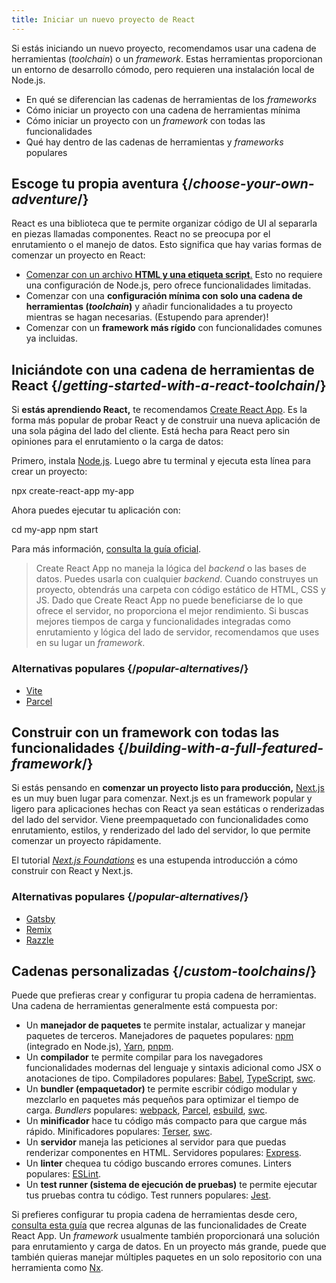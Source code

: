 ```yaml
---
title: Iniciar un nuevo proyecto de React
---
```


<Intro>

Si estás iniciando un nuevo proyecto, recomendamos usar una cadena de herramientas (*toolchain*) o un *framework*. Estas herramientas proporcionan un entorno de desarrollo cómodo, pero requieren una instalación local de Node.js.

</Intro>

<YouWillLearn>

* En qué se diferencian las cadenas de herramientas de los *frameworks*
* Cómo iniciar un proyecto con una cadena de herramientas mínima
* Cómo iniciar un proyecto con un *framework* con todas las funcionalidades
* Qué hay dentro de las cadenas de herramientas y *frameworks* populares

</YouWillLearn>

## Escoge tu propia aventura {/*choose-your-own-adventure*/}

React es una biblioteca que te permite organizar código de UI al separarla en piezas llamadas componentes. React no se preocupa por el enrutamiento o el manejo de datos. Esto significa que hay varias formas de comenzar un proyecto en React:

* [Comenzar con un archivo **HTML y una etiqueta script**.](/learn/add-react-to-a-website) Esto no requiere una configuración de Node.js, pero ofrece funcionalidades limitadas.
* Comenzar con una **configuración mínima con solo una cadena de herramientas (_toolchain_)** y añadir funcionalidades a tu proyecto mientras se hagan necesarias. (Estupendo para aprender)!
* Comenzar con un **framework más rígido** con funcionalidades comunes ya incluidas.

## Iniciándote con una cadena de herramientas de React {/*getting-started-with-a-react-toolchain*/}

Si **estás aprendiendo React,** te recomendamos [Create React App](https://create-react-app.dev/). Es la forma más popular de probar React y de construir una nueva aplicación de una sola página del lado del cliente. Está hecha para React pero sin opiniones para el enrutamiento o la carga de datos:

Primero, instala [Node.js](https://nodejs.org/en/). Luego abre tu terminal y ejecuta esta línea para crear un proyecto:

<TerminalBlock>

npx create-react-app my-app

</TerminalBlock>

Ahora puedes ejecutar tu aplicación con:

<TerminalBlock>

cd my-app
npm start

</TerminalBlock>

Para más información, [consulta la guía oficial](https://create-react-app.dev/docs/getting-started).

> Create React App no maneja la lógica del *backend* o las bases de datos. Puedes usarla con cualquier *backend*. Cuando construyes un proyecto, obtendrás una carpeta con código estático de HTML, CSS y JS. Dado que Create React App no puede beneficiarse de lo que ofrece el servidor, no proporciona el mejor rendimiento. Si buscas mejores tiempos de carga y funcionalidades integradas como enrutamiento y lógica del lado de servidor, recomendamos que uses en su lugar un *framework*.

### Alternativas populares {/*popular-alternatives*/}

* [Vite](https://vitejs.dev/guide/)
* [Parcel](https://parceljs.org/)

## Construir con un framework con todas las funcionalidades {/*building-with-a-full-featured-framework*/}

Si estás pensando en **comenzar un proyecto listo para producción,** [Next.js](https://nextjs.org/) es un muy buen lugar para comenzar. Next.js es un framework popular y ligero para aplicaciones hechas con React ya sean estáticas o renderizadas del lado del servidor. Viene preempaquetado con funcionalidades como enrutamiento, estilos, y renderizado del lado del servidor, lo que permite comenzar un proyecto rápidamente.

El tutorial [*Next.js Foundations*](https://nextjs.org/learn/foundations/about-nextjs) es una estupenda introducción a cómo construir con React y Next.js.

### Alternativas populares {/*popular-alternatives*/}

* [Gatsby](https://www.gatsbyjs.org/)
* [Remix](https://remix.run/)
* [Razzle](https://razzlejs.org/)

## Cadenas personalizadas {/*custom-toolchains*/}

Puede que prefieras crear y configurar tu propia cadena de herramientas. Una cadena de herramientas generalmente está compuesta por:

* Un **manejador de paquetes** te permite instalar, actualizar y manejar paquetes de terceros. Manejadores de paquetes populares: [npm](https://www.npmjs.com/) (integrado en Node.js), [Yarn](https://yarnpkg.com/), [pnpm](https://pnpm.io/).
* Un **compilador** te permite compilar para los navegadores funcionalidades modernas del lenguaje y sintaxis adicional como JSX o anotaciones de tipo. Compiladores populares: [Babel](https://babeljs.io/), [TypeScript](http://typescript.org/), [swc](https://swc.rs/).
* Un **bundler (empaquetador)** te permite escribir código modular y mezclarlo en paquetes más pequeños para optimizar el tiempo de carga. *Bundlers* populares: [webpack](https://webpack.js.org/), [Parcel](https://parceljs.org/), [esbuild](https://esbuild.github.io/), [swc](https://swc.rs/).
* Un **minificador** hace tu código más compacto para que cargue más rápido. Minificadores populares: [Terser](https://terser.org/), [swc](https://swc.rs/).
* Un **servidor** maneja las peticiones al servidor para que puedas renderizar componentes en HTML. Servidores populares: [Express](https://expressjs.com/).
* Un **linter** chequea tu código buscando errores comunes. Linters populares: [ESLint](https://eslint.org/).
* Un **test runner (sistema de ejecución de pruebas)** te permite ejecutar tus pruebas contra tu código. Test runners populares: [Jest](https://jestjs.io/).

Si prefieres configurar tu propia cadena de herramientas desde cero, [consulta esta guía](https://blog.usejournal.com/creating-a-react-app-from-scratch-f3c693b84658) que recrea algunas de las funcionalidades de Create React App. Un *framework* usualmente también proporcionará una solución para enrutamiento y carga de datos. En un proyecto más grande, puede que también quieras manejar múltiples paquetes en un solo repositorio con una herramienta como [Nx](https://nx.dev/react).
